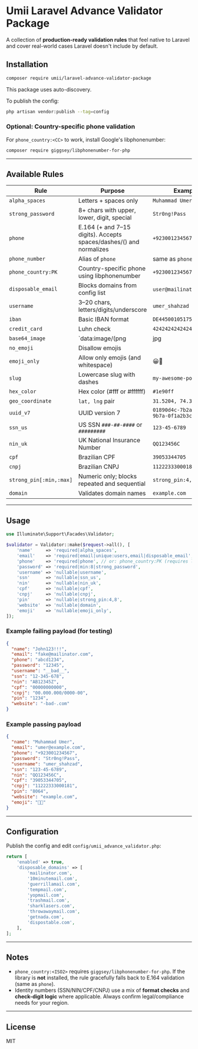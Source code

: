 # Umii Laravel Advance Validator Package

A collection of **production-ready validation rules** that feel native to Laravel and cover real-world cases Laravel doesn't include by default.

## Installation

```bash
composer require umii/laravel-advance-validator-package
```

This package uses auto-discovery.

To publish the config:

```bash
php artisan vendor:publish --tag=config
```

### Optional: Country-specific phone validation
For `phone_country:<CC>` to work, install Google's libphonenumber:
```bash
composer require giggsey/libphonenumber-for-php
```

---

## Available Rules

| Rule | Purpose | Example |
|------|---------|---------|
| `alpha_spaces` | Letters + spaces only | `Muhammad Umer` |
| `strong_password` | 8+ chars with upper, lower, digit, special | `Str0ng!Pass` |
| `phone` | E.164 (+ and 7–15 digits). Accepts spaces/dashes/() and normalizes | `+923001234567` |
| `phone_number` | Alias of `phone` | same as `phone` |
| `phone_country:PK` | Country-specific phone using libphonenumber | `+923001234567` |
| `disposable_email` | Blocks domains from config list | `user@mailinator.com` ❌ |
| `username` | 3–20 chars, letters/digits/underscore | `umer_shahzad` |
| `iban` | Basic IBAN format | `DE44500105175407324931` |
| `credit_card` | Luhn check | `4242424242424242` |
| `base64_image` | `data:image/(png|jpg|jpeg);base64,...` | |
| `no_emoji` | Disallow emojis | |
| `emoji_only` | Allow only emojis (and whitespace) | 😀🎉 |
| `slug` | Lowercase slug with dashes | `my-awesome-post` |
| `hex_color` | Hex color (#fff or #ffffff) | `#1e90ff` |
| `geo_coordinate` | `lat, lng` pair | `31.5204, 74.3587` |
| `uuid_v7` | UUID version 7 | `01890d4c-7b2a-7d4c-9b7a-0f1a2b3c4d5e` |
| `ssn_us` | US SSN `###-##-####` or `#########` | `123-45-6789` |
| `nin_uk` | UK National Insurance Number | `QQ123456C` |
| `cpf` | Brazilian CPF | `39053344705` |
| `cnpj` | Brazilian CNPJ | `11222333000181` |
| `strong_pin[:min,:max]` | Numeric only; blocks repeated and sequential | `strong_pin:4,8` |
| `domain` | Validates domain names | `example.com` |

---

## Usage

```php
use Illuminate\Support\Facades\Validator;

$validator = Validator::make($request->all(), [
    'name'     => 'required|alpha_spaces',
    'email'    => 'required|email|unique:users,email|disposable_email',
    'phone'    => 'required|phone', // or: phone_country:PK (requires libphonenumber)
    'password' => 'required|min:8|strong_password',
    'username' => 'nullable|username',
    'ssn'      => 'nullable|ssn_us',
    'nin'      => 'nullable|nin_uk',
    'cpf'      => 'nullable|cpf',
    'cnpj'     => 'nullable|cnpj',
    'pin'      => 'nullable|strong_pin:4,8',
    'website'  => 'nullable|domain',
    'emoji'    => 'nullable|emoji_only',
]);
```

### Example failing payload (for testing)

```json
{
  "name": "John123!!!",
  "email": "fake@mailinator.com",
  "phone": "abcd1234",
  "password": "12345",
  "username": "__bad__",
  "ssn": "12-345-678",
  "nin": "AB12345Z",
  "cpf": "00000000000",
  "cnpj": "00.000.000/0000-00",
  "pin": "1234",
  "website": "-bad-.com"
}
```

### Example passing payload

```json
{
  "name": "Muhammad Umer",
  "email": "umer@example.com",
  "phone": "+923001234567",
  "password": "Str0ng!Pass",
  "username": "umer_shahzad",
  "ssn": "123-45-6789",
  "nin": "QQ123456C",
  "cpf": "39053344705",
  "cnpj": "11222333000181",
  "pin": "8064",
  "website": "example.com",
  "emoji": "🎉🎉"
}
```

---

## Configuration

Publish the config and edit `config/umii_advance_validator.php`:

```php
return [
    'enabled' => true,
    'disposable_domains' => [
        'mailinator.com',
        '10minutemail.com',
        'guerrillamail.com',
        'tempmail.com',
        'yopmail.com',
        'trashmail.com',
        'sharklasers.com',
        'throwawaymail.com',
        'getnada.com',
        'dispostable.com',
    ],
];
```

---

## Notes

- `phone_country:<ISO2>` requires `giggsey/libphonenumber-for-php`. If the library is **not** installed, the rule gracefully falls back to E.164 validation (same as `phone`).  
- Identity numbers (SSN/NIN/CPF/CNPJ) use a mix of **format checks** and **check-digit logic** where applicable. Always confirm legal/compliance needs for your region.

---

## License

MIT
